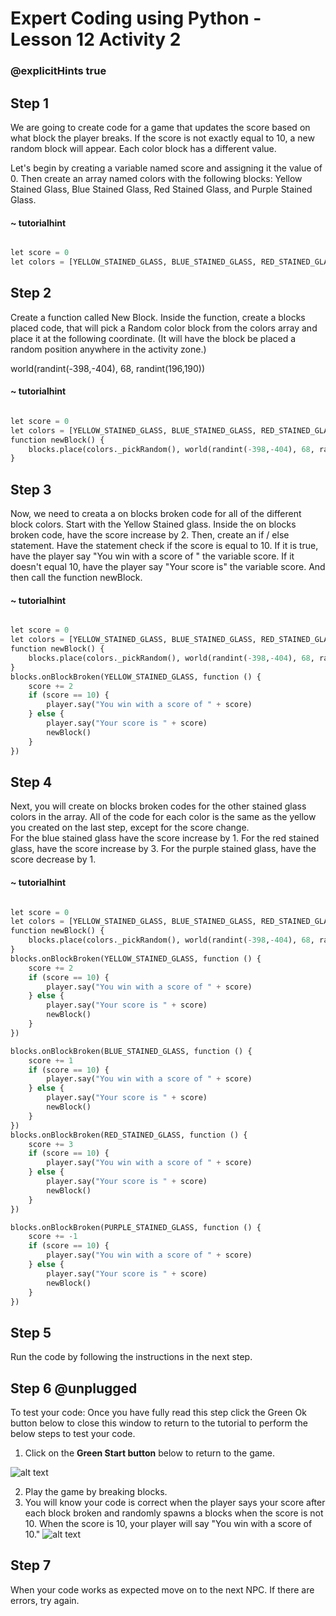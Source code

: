 # Expert Coding using Python - Lesson 12 Activity 2
### @explicitHints true

## Step 1
We are going to create code for a game that updates the score based on what block the player breaks.  If the score is not exactly equal to 10, a new random block will appear.  Each color block has a different value. 

Let's begin by creating a variable named score and assigning it the value of 0.  Then create an array named colors with the following blocks:
Yellow Stained Glass, Blue Stained Glass, Red Stained Glass, and Purple Stained Glass. 

#### ~ tutorialhint
```python 

let score = 0
let colors = [YELLOW_STAINED_GLASS, BLUE_STAINED_GLASS, RED_STAINED_GLASS, PURPLE_STAINED_GLASS]

```

## Step 2

Create a function called New Block.  Inside the function, create a blocks placed code, that will pick a Random color block from the colors array and place it at the following coordinate. (It will have the block be placed a random position anywhere in the activity zone.)

world(randint(-398,-404), 68, randint(196,190))


#### ~ tutorialhint
```python 

let score = 0
let colors = [YELLOW_STAINED_GLASS, BLUE_STAINED_GLASS, RED_STAINED_GLASS, PURPLE_STAINED_GLASS]
function newBlock() {
    blocks.place(colors._pickRandom(), world(randint(-398,-404), 68, randint(196,190)))
}

```

## Step 3

Now, we need to creata a on blocks broken code for all of the different block colors.  Start with the Yellow Stained glass. 
Inside the on blocks broken code, have the score increase by 2. 
Then, create an if / else statement.  Have the statement check if the score is equal to 10.  If it is true, have the player say "You win with a score of " the variable score. 
If it doesn't equal 10, have the player say "Your score is" the variable score. And then call the function newBlock. 


#### ~ tutorialhint
```python 

let score = 0
let colors = [YELLOW_STAINED_GLASS, BLUE_STAINED_GLASS, RED_STAINED_GLASS, PURPLE_STAINED_GLASS]
function newBlock() {
    blocks.place(colors._pickRandom(), world(randint(-398,-404), 68, randint(196,190)))
}
blocks.onBlockBroken(YELLOW_STAINED_GLASS, function () {
    score += 2
    if (score == 10) {
        player.say("You win with a score of " + score)
    } else {
        player.say("Your score is " + score)
        newBlock()
    }
})

```

## Step 4

Next, you will create on blocks broken codes for the other stained glass colors in the array. All of the code for each color is the same as the yellow you created on the last step, except for the score change.  
For the blue stained glass have the score increase by 1. 
For the red stained glass, have the score increase by 3. 
For the purple stained glass, have the score decrease by 1. 


#### ~ tutorialhint
```python 

let score = 0
let colors = [YELLOW_STAINED_GLASS, BLUE_STAINED_GLASS, RED_STAINED_GLASS, PURPLE_STAINED_GLASS]
function newBlock() {
    blocks.place(colors._pickRandom(), world(randint(-398,-404), 68, randint(196,190)))
}
blocks.onBlockBroken(YELLOW_STAINED_GLASS, function () {
    score += 2
    if (score == 10) {
        player.say("You win with a score of " + score)
    } else {
        player.say("Your score is " + score)
        newBlock()
    }
})

blocks.onBlockBroken(BLUE_STAINED_GLASS, function () {
    score += 1
    if (score == 10) {
        player.say("You win with a score of " + score)
    } else {
        player.say("Your score is " + score)
        newBlock()
    }
})
blocks.onBlockBroken(RED_STAINED_GLASS, function () {
    score += 3
    if (score == 10) {
        player.say("You win with a score of " + score)
    } else {
        player.say("Your score is " + score)
        newBlock()
    }
})

blocks.onBlockBroken(PURPLE_STAINED_GLASS, function () {
    score += -1
    if (score == 10) {
        player.say("You win with a score of " + score)
    } else {
        player.say("Your score is " + score)
        newBlock()
    }
})
```

## Step 5

Run the code by following the instructions in the next step.

## Step 6 @unplugged

To test your code:
Once you have fully read this step click the Green Ok button below to close this window to return to the tutorial to perform the below steps to test your code.

1. Click on the **Green Start button** below to return to the game.

  

![alt text](https://expertjs.codingcredentials.com/Lesson1/1.1/1.JPG?raw=true  "Start")

2.  Play the game by breaking blocks.  
3.  You will know your code is correct when the player says your score after each block broken and randomly spawns a blocks when the score is not 10.  When the score is 10, your player will say "You win with a score of 10."
    ![alt text](https://expertjs.codingcredentials.com/Lesson12/12.1/12.1.1a.png?raw=true  "code")

## Step 7
When your code works as expected move on to the next NPC. 
If there are errors, try again. 